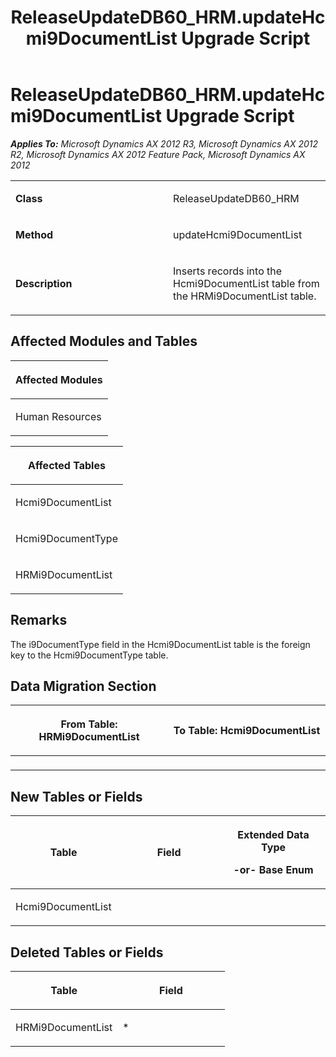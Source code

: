 ﻿---
title: ReleaseUpdateDB60_HRM.updateHcmi9DocumentList Upgrade Script
TOCTitle: ReleaseUpdateDB60_HRM.updateHcmi9DocumentList Upgrade Script
ms:assetid: 50484fc5-02d6-5113-c73a-694cbb53c298
ms:mtpsurl: https://msdn.microsoft.com/en-us/library/JJ685496(v=AX.60)
ms:contentKeyID: 49708200
ms.date: 05/18/2015
mtps_version: v=AX.60
---

# ReleaseUpdateDB60\_HRM.updateHcmi9DocumentList Upgrade Script 


_**Applies To:** Microsoft Dynamics AX 2012 R3, Microsoft Dynamics AX 2012 R2, Microsoft Dynamics AX 2012 Feature Pack, Microsoft Dynamics AX 2012_

<table>
<colgroup>
<col style="width: 50%" />
<col style="width: 50%" />
</colgroup>
<tbody>
<tr class="odd">
<td><p><strong>Class</strong></p></td>
<td><p>ReleaseUpdateDB60_HRM</p></td>
</tr>
<tr class="even">
<td><p><strong>Method</strong></p></td>
<td><p>updateHcmi9DocumentList</p></td>
</tr>
<tr class="odd">
<td><p><strong>Description</strong></p></td>
<td><p>Inserts records into the Hcmi9DocumentList table from the HRMi9DocumentList table.</p></td>
</tr>
</tbody>
</table>


## Affected Modules and Tables

<table>
<colgroup>
<col style="width: 100%" />
</colgroup>
<thead>
<tr class="header">
<th><p>Affected Modules</p></th>
</tr>
</thead>
<tbody>
<tr class="odd">
<td><p>Human Resources</p></td>
</tr>
</tbody>
</table>


<table>
<colgroup>
<col style="width: 100%" />
</colgroup>
<thead>
<tr class="header">
<th><p>Affected Tables</p></th>
</tr>
</thead>
<tbody>
<tr class="odd">
<td><p>Hcmi9DocumentList</p></td>
</tr>
<tr class="even">
<td><p>Hcmi9DocumentType</p></td>
</tr>
<tr class="odd">
<td><p>HRMi9DocumentList</p></td>
</tr>
</tbody>
</table>


## Remarks

The i9DocumentType field in the Hcmi9DocumentList table is the foreign key to the Hcmi9DocumentType table.

## Data Migration Section

<table>
<colgroup>
<col style="width: 50%" />
<col style="width: 50%" />
</colgroup>
<thead>
<tr class="header">
<th><p>From Table: HRMi9DocumentList</p></th>
<th><p>To Table: Hcmi9DocumentList</p></th>
</tr>
</thead>
<tbody>
<tr class="odd">
<td><p></p></td>
<td><p></p></td>
</tr>
</tbody>
</table>


## New Tables or Fields

<table>
<colgroup>
<col style="width: 33%" />
<col style="width: 33%" />
<col style="width: 33%" />
</colgroup>
<thead>
<tr class="header">
<th><p>Table</p></th>
<th><p>Field</p></th>
<th><p>Extended Data Type</p>
<p>-or- Base Enum</p></th>
</tr>
</thead>
<tbody>
<tr class="odd">
<td><p>Hcmi9DocumentList</p></td>
<td><p></p></td>
<td><p></p></td>
</tr>
</tbody>
</table>


## Deleted Tables or Fields

<table>
<colgroup>
<col style="width: 50%" />
<col style="width: 50%" />
</colgroup>
<thead>
<tr class="header">
<th><p>Table</p></th>
<th><p>Field</p></th>
</tr>
</thead>
<tbody>
<tr class="odd">
<td><p>HRMi9DocumentList</p></td>
<td><p>*</p></td>
</tr>
</tbody>
</table>

  


